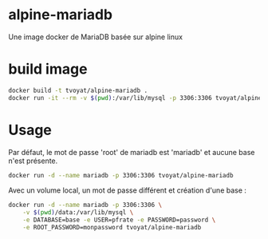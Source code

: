# alpine-mariadb

Une image docker de MariaDB basée sur alpine linux

# build image
```bash
docker build -t tvoyat/alpine-mariadb .
docker run -it --rm -v $(pwd):/var/lib/mysql -p 3306:3306 tvoyat/alpine-mariadb
```

# Usage

Par défaut, le mot de passe 'root' de mariadb est 'mariadb' et aucune base n'est présente.

```bash
docker run -d --name mariadb -p 3306:3306 tvoyat/alpine-mariadb
```


Avec un volume local, un mot de passe différent et création d'une base :

```bash
docker run -d --name mariadb -p 3306:3306 \
    -v $(pwd)/data:/var/lib/mysql \
    -e DATABASE=base -e USER=pfrate -e PASSWORD=password \
    -e ROOT_PASSWORD=monpassword tvoyat/alpine-mariadb
```
